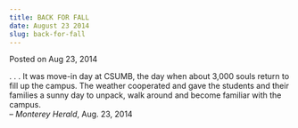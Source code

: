 ```yaml
---
title: BACK FOR FALL
date: August 23 2014
slug: back-for-fall
---
```


 



<span class="date">Posted on Aug 23, 2014    </span>
<p>. . . It was move-in day at CSUMB, the day when about 3,000
souls return to fill up the campus. The weather cooperated and gave
the students and their families a sunny day to unpack, walk around
and become familiar with the campus.<br>
&#x2013; <em>Monterey Herald</em>, Aug. 23, 2014</br></p>





```
